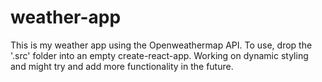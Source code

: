 # weather-app

This is my weather app using the Openweathermap API. To use, drop the '.src' folder into an empty create-react-app. 
Working on dynamic styling and might try and add more functionality in the future.
